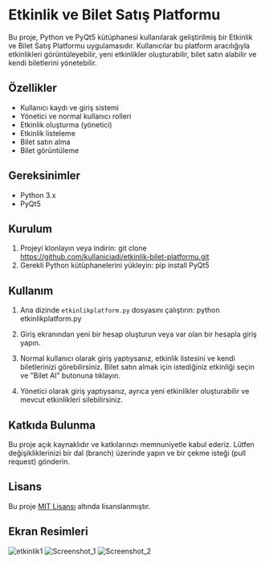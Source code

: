 # Etkinlik ve Bilet Satış Platformu

Bu proje, Python ve PyQt5 kütüphanesi kullanılarak geliştirilmiş bir Etkinlik ve Bilet Satış Platformu uygulamasıdır. Kullanıcılar bu platform aracılığıyla etkinlikleri görüntüleyebilir, yeni etkinlikler oluşturabilir, bilet satın alabilir ve kendi biletlerini yönetebilir.

## Özellikler

- Kullanıcı kaydı ve giriş sistemi
- Yönetici ve normal kullanıcı rolleri
- Etkinlik oluşturma (yönetici)
- Etkinlik listeleme
- Bilet satın alma
- Bilet görüntüleme

## Gereksinimler

- Python 3.x
- PyQt5

## Kurulum

1. Projeyi klonlayın veya indirin: git clone https://github.com/kullaniciadi/etkinlik-bilet-platformu.git
2. Gerekli Python kütüphanelerini yükleyin: pip install PyQt5

## Kullanım

1. Ana dizinde `etkinlikplatform.py` dosyasını çalıştırın: python etkinlikplatform.py
2. Giriş ekranından yeni bir hesap oluşturun veya var olan bir hesapla giriş yapın.

3. Normal kullanıcı olarak giriş yaptıysanız, etkinlik listesini ve kendi biletlerinizi görebilirsiniz. Bilet satın almak için istediğiniz etkinliği seçin ve "Bilet Al" butonuna tıklayın.

4. Yönetici olarak giriş yaptıysanız, ayrıca yeni etkinlikler oluşturabilir ve mevcut etkinlikleri silebilirsiniz.

## Katkıda Bulunma

Bu proje açık kaynaklıdır ve katkılarınızı memnuniyetle kabul ederiz. Lütfen değişikliklerinizi bir dal (branch) üzerinde yapın ve bir çekme isteği (pull request) gönderin.

## Lisans

Bu proje [MIT Lisansı](LICENSE) altında lisanslanmıştır.

## Ekran Resimleri
![etkinlik1](https://github.com/numyy/Python-pyqt5-Projeleri/assets/148050750/96ccf5bc-c791-4bb7-8201-f6d4f536a851)
![Screenshot_1](https://github.com/numyy/Python-pyqt5-Projeleri/assets/148050750/b90d4e24-f068-4279-b5fa-83b749405419)
![Screenshot_2](https://github.com/numyy/Python-pyqt5-Projeleri/assets/148050750/a2c199d7-ac9f-434b-8ad5-ee387a7def54)

